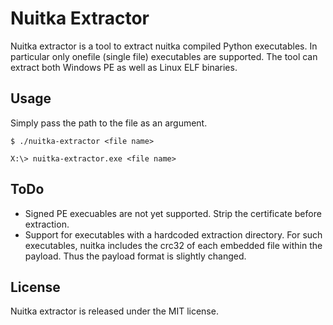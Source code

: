 # Nuitka Extractor

Nuitka extractor is a tool to extract nuitka compiled Python executables. In particular only onefile (single file) executables are supported. The tool can extract both Windows PE as well as Linux ELF binaries.

## Usage

Simply pass the path to the file as an argument.

```
$ ./nuitka-extractor <file name>
```

```
X:\> nuitka-extractor.exe <file name>
```

## ToDo

- Signed PE execuables are not yet supported. Strip the certificate before extraction.
- Support for executables with a hardcoded extraction directory. For such executables, nuitka includes the crc32 of each embedded file within the payload. Thus the payload format is slightly changed.

## License

Nuitka extractor is released under the MIT license.